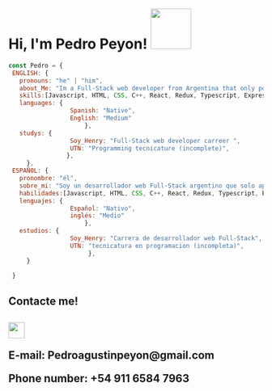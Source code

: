 <h1> Hi, I'm Pedro Peyon! <img src="https://i.kym-cdn.com/photos/images/original/001/884/344/99c.gif" width="80"/></h1>


```javascript
const Pedro = {
 ENGLISH: {
   pronouns: "he" | "him",
   about_Me: "Im a Full-Stack web developer from Argentina that only points one way: UP! ",
   skills:[Javascript, HTML, CSS, C++, React, Redux, Typescript, Express, Node, Styled-Components, PostgreSQL, Sequelize],
   languages: {
                 Spanish: "Native",
                 English: "Medium"
                     },
   studys: {
                 Soy_Henry: "Full-Stack web developer carreer ",
                 UTN: "Programming tecnicature (incomplete)", 
                },
     },
 ESPAÑOL: {
   pronombre: "él",
   sobre_mi: "Soy un desarrollador web Full-Stack argentino que solo apunta a una direccion: Arriba!",
   habilidades:[Javascript, HTML, CSS, C++, React, Redux, Typescript, Express, Node, Styled-Components, PostgreSQL, Sequelize],
   lenguajes: {
                 Español: "Nativo",
                 inglés: "Medio"
                     },
   estudios: {
                 Soy_Henry: "Carrera de desarrollador web Full-Stack",
                 UTN: "tecnicatura en programacion (incompleta)", 
                      },
     } 
 
 }
```
<h2>Contacte me! <h2>
  <a href = 'https://www.linkedin.com/in/pedro-peyon/'> <img width = '32px' align= 'center' src="https://raw.githubusercontent.com/rahulbanerjee26/githubAboutMeGenerator/main/icons/linked-in-alt.svg"/></a>
<br/> <p>E-mail: Pedroagustinpeyon@gmail.com <p> <p>Phone number: +54 911 6584 7963<p>

<!--!
**Aguxteen/Aguxteen** is a ✨ _special_ ✨ repository because its `README.md` (this file) appears on your GitHub profile.
-->

